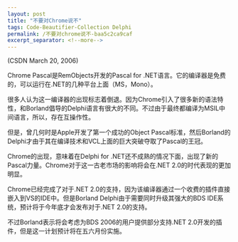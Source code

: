 ```yaml
---
layout: post
title: "不要对Chrome说不"
tags: Code-Beautifier-Collection Delphi
permalink: /不要对chrome说不-baa5c2ca9caf
excerpt_separator: <!--more-->
---
```

(CSDN March 20, 2006)

Chrome Pascal是RemObjects开发的Pascal for .NET语言。它的编译器是免费的，可以运行在.NET的几种平台上面（MS，Mono）。
<!--more-->

很多人认为这一编译器的出现标志着倒退。因为Chrome引入了很多新的语法特性，和Borland倡导的Delphi语言有很大的不同。不过由于最终都编译为MSIL中间语言，所以，存在互操作性。

但是，曾几何时是Apple开发了第一个成功的Object Pascal标准，然后Borland的Delphi才由于其在编译技术和VCL上面的巨大突破夺取了Pascal的王冠。

Chrome的出现，意味着在Delphi for .NET还不成熟的情况下面，出现了新的Pascal力量。Chrome对于这一古老市场的影响将会在.NET 2.0的时代表现的更加明显。

Chrome已经完成了对于.NET 2.0的支持，因为该编译器通过一个收费的插件直接嵌入到VS的IDE中。但是Borland Delphi由于需要同时升级其强大的BDS IDE系统，预计将于今年底才会发布对于.NET 2.0的支持。

不过Borland表示将会考虑为BDS 2006的用户提供部分支持.NET 2.0开发的插件，但是这一计划预计将在五六月份实施。
